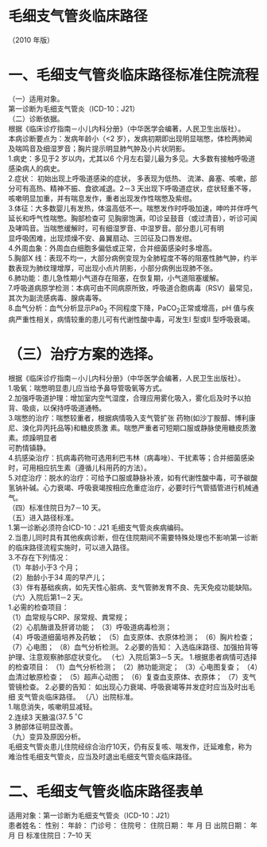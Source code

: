 # 毛细支气管炎临床路径  
（2010 年版）  
# 一、毛细支气管炎临床路径标准住院流程  
（一）适用对象。  
第一诊断为毛细支气管炎（ICD-10：J21）  
（二）诊断依据。  
根据《临床诊疗指南－小儿内科分册》（中华医学会编著，人民卫生出版社）。  
本病诊断要点为：发病年龄小（<2 岁），发病初期即出现明显喘憋，体检两肺闻及喘鸣音及细湿罗音；胸片提示明显肺气肿及小片状阴影。  
1.病史：多见于2 岁以内，尤其以6 个月左右婴儿最为多见。大多数有接触呼吸道感染病人的病史。  
2.症状： 初始出现上呼吸道感染的症状， 多表现为低热、 流涕、鼻塞、咳嗽，部分可有高热、精神不振、食欲减退。2－3 天出现下呼吸道症状，症状轻重不等，咳嗽明显加重，并有喘息发作，重者出现发作性喘憋及紫绀。  
3.体征：大多数婴儿有发热，体温高低不一。喘憋发作时呼吸加速，呻吟并伴呼气延长和呼气性喘憋。胸部检查可 见胸廓饱满，叩诊呈鼓音（或过清音），听诊可闻及哮鸣音。当喘憋缓解时，可有细湿罗音、中湿罗音。部分患儿可有明  
显呼吸困难，出现烦燥不安、鼻翼扇动、三凹征及口唇发绀。  
4.外周血象：外周血白细胞多偏低或正常，合并细菌感染时多增高。  
5.胸部X 线：表现不均一，大部分病例变现为全肺程度不等的阻塞性肺气肿，约半数表现为肺纹理增厚，可出现小点片阴影，小部分病例出现肺不张。  
6.肺功能：患儿急性期小气道存在阻塞，在恢复期，小气道阻塞缓解。  
7.呼吸道病原学检测：本病可由不同病原所致，呼吸道合胞病毒（RSV）最常见，其次为副流感病毒、腺病毒等。  
8.血气分析：血气分析显示$\mathrm{Pa0_{2}}$ 不同程度下降，$\mathrm{PaCO_{2}}$正常或增高，pH 值与疾病严重性相关，病情较重的患儿可有代谢性酸中毒，可发生I 型或II 型呼吸衰竭。  
# （三）治疗方案的选择。  
根据《临床诊疗指南－小儿内科分册》（中华医学会编著，人民卫生出版社）。  
1.吸氧：喘憋明显患儿应当给予鼻导管吸氧等方式。  
2.加强呼吸道护理：增加室内空气湿度，合理应用雾化吸入，雾化后及时予以拍背、吸痰，以保持呼吸道通畅。  
3.喘憋的治疗：喘憋较重者，根据病情吸入支气管扩张 药物(如沙丁胺醇、博利康尼、溴化异丙托品等)和糖皮质激 素。喘憋严重者可短期口服或静脉使用糖皮质激素。烦躁明显者  
可酌情镇静。  
4.抗感染治疗：抗病毒药物可选用利巴韦林（病毒唑）、干扰素等；合并细菌感染时，可用相应抗生素（遵循儿科用药的方法）。  
5.对症治疗：脱水的治疗：可给予口服或静脉补液，如有代谢性酸中毒，可予碳酸氢钠补碱。心力衰竭、呼吸衰竭按相应危重症治疗，必要时行气管插管进行机械通气。  
（四）标准住院日为7－10 天。  
（五）进入路径标准。  
1.第一诊断必须符合ICD-10：J21 毛细支气管炎疾病编码。  
2.当患儿同时具有其他疾病诊断，但在住院期间不需要特殊处理也不影响第一诊断的临床路径流程实施时，可以进入路径。  
3.不存在下列情况：  
（1）年龄小于3 个月；  
（2）胎龄小于34 周的早产儿；  
（3）伴有基础疾病，如先天性心脏病、支气管肺发育不良、先天免疫功能缺陷。  
（六）入院后第1－2 天。  
1.必需的检查项目：  
（1）血常规与CRP、尿常规、粪常规；  
（2）心肌酶谱及肝肾功能；   （3）呼吸道病毒检测；  
（4）呼吸道细菌培养及药敏； 
    （5）血支原体、衣原体检测； （6）胸片检查； （7）心电图； （8）血气分析检测。 2.必要的告知： 入选临床路径、加强拍背等护理、注意观察肺部症状变化。 （七）入院后第3－5 天。   1.根据患者病情可选择的检查项目：  （1）血气分析检测；  （2）肺功能测定；  （3）心电图复查；  （4）血清过敏原检查； （5）超声心动图； （6）复查血支原体、衣原体； （7）支气管镜检查。   2.必要的告知：   如出现心力衰竭、呼吸衰竭等并发症时应当及时出毛细 支气管炎临床路径。  （八）出院标准。  
1.喘息消失，咳嗽明显减轻。  
2.连续3 天腋温$\langle37.\,5\,^{\circ}\mathrm{C}$  
3 肺部体征明显改善。  
（九）变异及原因分析。  
毛细支气管炎患儿住院经综合治疗10天，仍有反复咳、喘发作，迁延难愈，称为难治性毛细支气管炎，应当及时退出毛细支气管炎临床路径。  
# 二、毛细支气管炎临床路径表单  
适用对象：第一诊断为毛细支气管炎（ICD-10：J21）  
患者姓名：           性别：     年龄：    门诊号：       住院号：           住院日期：     年   月   日 出院日期：     年   月  日  标准住院日：7–10 天  
